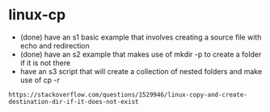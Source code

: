 # linux-cp

* (done) have an s1 basic example that involves creating a source file with echo and redirection
* (done) have an s2 example that makes use of mkdir -p to create a folder if it is not there
* have an s3 script that will create a collection of nested folders and make use of cp -r

```
https://stackoverflow.com/questions/1529946/linux-copy-and-create-destination-dir-if-it-does-not-exist
```
